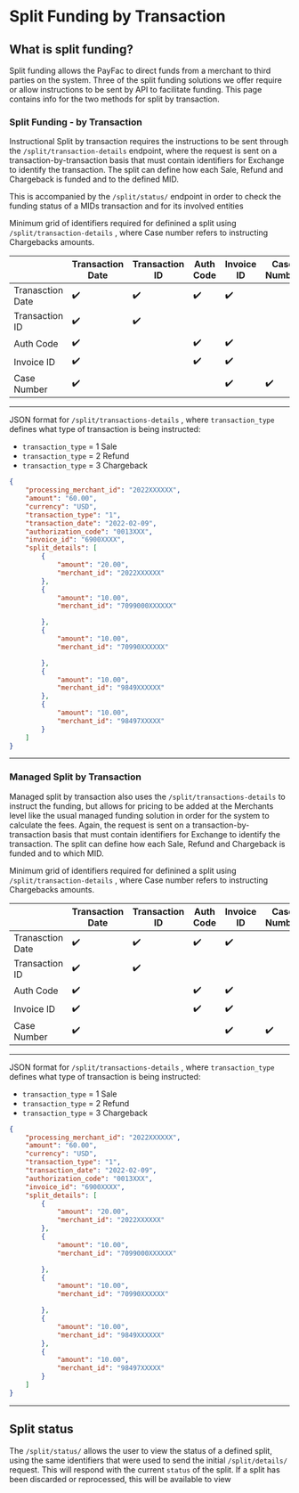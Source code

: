 # Split Funding by Transaction

## What is split funding?
Split funding allows the PayFac to direct funds from a merchant to third parties on the system. 
Three of the split funding solutions we offer require or allow instructions to be sent by API to facilitate funding. This page contains info for the two methods for split by transaction.

### Split Funding - by Transaction

Instructional Split by transaction requires the instructions to be sent through the `/split/transaction-details` endpoint, where the request is sent on a transaction-by-transaction basis that must contain identifiers for Exchange to identify the transaction. The split can define how each Sale, Refund and Chargeback is funded and to the defined MID.

This is accompanied by the `/split/status/` endpoint in order to check the funding status of a MIDs transaction and for its involved entities


<!--
type: tab
titles: Required split identifiers, JSON Split details example
-->

Minimum grid of identifiers required for definined a split using `/split/transaction-details` , where Case number refers to instructing Chargebacks amounts.

|  | Transaction Date | Transaction ID | Auth Code | Invoice ID | Case Number |
| ----------- | ----------- | ----------- | ----------- | ----------- | ----------- |
| Tranasction Date | ✔️ | ✔️ | ✔️ | ✔️ |  |
| Transaction ID | ✔️ | ✔️ |  |  |  |
| Auth Code | ✔️ |  | ✔️ | ✔️ |  |
| Invoice ID | ✔️ |  | ✔️ | ✔️ |  |
| Case Number | ✔️ |  |  | ✔️ | ✔️ |


---

<!-- type: tab -->

JSON format for `/split/transactions-details` , where `transaction_type` defines what type of transaction is being instructed:
- `transaction_type` = 1 Sale
- `transaction_type` = 2 Refund
- `transaction_type` = 3 Chargeback 

```json
{
    "processing_merchant_id": "2022XXXXXX", 
    "amount": "60.00", 
    "currency": "USD",
    "transaction_type": "1",
    "transaction_date": "2022-02-09",
    "authorization_code": "0013XXX",
    "invoice_id": "6900XXXX",
    "split_details": [
        {
            "amount": "20.00",
            "merchant_id": "2022XXXXXX"
        },
        {
            "amount": "10.00",
            "merchant_id": "7099000XXXXXX" 

        },
        {
            "amount": "10.00",
            "merchant_id": "70990XXXXXX" 

        },
        {
            "amount": "10.00",
            "merchant_id": "9849XXXXXX" 
        },
        {
            "amount": "10.00",
            "merchant_id": "98497XXXXX" 
        }
    ]
}
```

<!-- type: tab-end -->

---

### Managed Split by Transaction

Managed split by transaction also uses the `/split/transactions-details` to instruct the funding, but allows for pricing to be added at the Merchants level like the usual managed funding solution in order for the system to calculate the fees. Again, the request is sent on a transaction-by-transaction basis that must contain identifiers for Exchange to identify the transaction. The split can define how each Sale, Refund and Chargeback is funded and to which MID.



<!--
type: tab
titles: Required split identifiers, JSON Split details example
-->

Minimum grid of identifiers required for definined a split using `/split/transaction-details` , where Case number refers to instructing Chargebacks amounts.

|  | Transaction Date | Transaction ID | Auth Code | Invoice ID | Case Number |
| ----------- | ----------- | ----------- | ----------- | ----------- | ----------- |
| Tranasction Date | ✔️ | ✔️ | ✔️ | ✔️ |  |
| Transaction ID | ✔️ | ✔️ |  |  |  |
| Auth Code | ✔️ |  | ✔️ | ✔️ |  |
| Invoice ID | ✔️ |  | ✔️ | ✔️ |  |
| Case Number | ✔️ |  |  | ✔️ | ✔️ |


---

<!-- type: tab -->

JSON format for `/split/transactions-details` , where `transaction_type` defines what type of transaction is being instructed:
- `transaction_type` = 1 Sale
- `transaction_type` = 2 Refund
- `transaction_type` = 3 Chargeback 

```json
{
    "processing_merchant_id": "2022XXXXXX", 
    "amount": "60.00", 
    "currency": "USD",
    "transaction_type": "1",
    "transaction_date": "2022-02-09",
    "authorization_code": "0013XXX",
    "invoice_id": "6900XXXX",
    "split_details": [
        {
            "amount": "20.00",
            "merchant_id": "2022XXXXXX"
        },
        {
            "amount": "10.00",
            "merchant_id": "7099000XXXXXX" 

        },
        {
            "amount": "10.00",
            "merchant_id": "70990XXXXXX" 

        },
        {
            "amount": "10.00",
            "merchant_id": "9849XXXXXX" 
        },
        {
            "amount": "10.00",
            "merchant_id": "98497XXXXX" 
        }
    ]
}
```

<!-- type: tab-end -->

---

## Split status

The `/split/status/` allows the user to view the status of a defined split, using the same identifiers that were used to send the initial `/split/details/` request.
This will respond with the current `status` of the split. If a split has been discarded or reprocessed, this will be available to view
